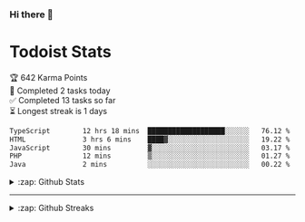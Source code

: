 ### Hi there 👋






# Todoist Stats

<!-- TODO-IST:START -->
🏆  642 Karma Points           
🌸  Completed 2 tasks today           
✅  Completed 13 tasks so far           
⏳  Longest streak is 1 days
<!-- TODO-IST:END -->



<!--START_SECTION:waka-->

```txt
TypeScript        12 hrs 18 mins  ███████████████████░░░░░░   76.12 %
HTML              3 hrs 6 mins    ████▓░░░░░░░░░░░░░░░░░░░░   19.22 %
JavaScript        30 mins         ▓░░░░░░░░░░░░░░░░░░░░░░░░   03.17 %
PHP               12 mins         ▒░░░░░░░░░░░░░░░░░░░░░░░░   01.27 %
Java              2 mins          ░░░░░░░░░░░░░░░░░░░░░░░░░   00.22 %
```

<!--END_SECTION:waka-->

<details>
<summary> :zap: Github Stats</summary>
  <img align ="left" alt="iamPonil's Github Stats" src="https://github-readme-stats-iamponils-projects.vercel.app/api?username=iamponil&theme=dracula&hide_border=true"/>
</details>

<hr/>

<details>
  <summary> :zap: Github Streaks</summary>
  <img align ="left" alt="iamPonil's Github Stats" src="https://streak-stats.demolab.com?user=iamponil&theme=dracula&hide_border=true"/>
</details>

[Linkedin]: https://linkedin.com/in/ameur-nemlaghi
